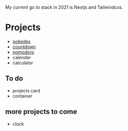 My current go to stack in 2021 is Nextjs and Tailwindcss.

# Projects
- [pokedex](https://thien.gg/pokedex)
- [countdown](https://thien.gg/countdown)
- [pomodoro](https://thien.gg/pomodoro)
- calender
- calculator

## To do
- projects card
- container

## more projects to come
- clock
